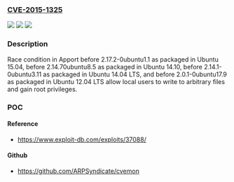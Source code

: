 ### [CVE-2015-1325](https://cve.mitre.org/cgi-bin/cvename.cgi?name=CVE-2015-1325)
![](https://img.shields.io/static/v1?label=Product&message=n%2Fa&color=blue)
![](https://img.shields.io/static/v1?label=Version&message=n%2Fa&color=blue)
![](https://img.shields.io/static/v1?label=Vulnerability&message=n%2Fa&color=brighgreen)

### Description

Race condition in Apport before 2.17.2-0ubuntu1.1 as packaged in Ubuntu 15.04, before 2.14.70ubuntu8.5 as packaged in Ubuntu 14.10, before 2.14.1-0ubuntu3.11 as packaged in Ubuntu 14.04 LTS, and before 2.0.1-0ubuntu17.9 as packaged in Ubuntu 12.04 LTS allow local users to write to arbitrary files and gain root privileges.

### POC

#### Reference
- https://www.exploit-db.com/exploits/37088/

#### Github
- https://github.com/ARPSyndicate/cvemon


